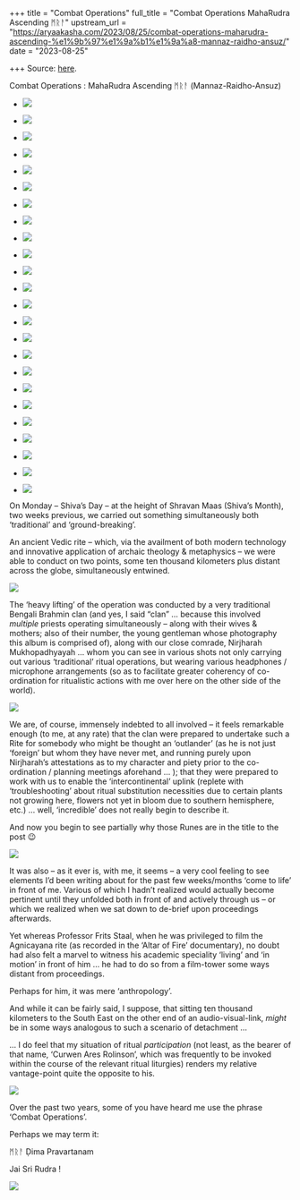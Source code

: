 +++
title = "Combat Operations"
full_title = "Combat Operations MahaRudra Ascending ᛗᚱᚨ"
upstream_url = "https://aryaakasha.com/2023/08/25/combat-operations-maharudra-ascending-%e1%9b%97%e1%9a%b1%e1%9a%a8-mannaz-raidho-ansuz/"
date = "2023-08-25"

+++
Source: [here](https://aryaakasha.com/2023/08/25/combat-operations-maharudra-ascending-%e1%9b%97%e1%9a%b1%e1%9a%a8-mannaz-raidho-ansuz/).

Combat Operations : MahaRudra Ascending ᛗᚱᚨ (Mannaz-Raidho-Ansuz)

- ![](https://aryaakasha.files.wordpress.com/2023/08/368229034_10167953335945574_3801505518454044363_n.jpg?w=1024)

- ![](https://aryaakasha.files.wordpress.com/2023/08/368335196_10167953336035574_5318295118001162878_n.jpg?w=576)

- ![](https://aryaakasha.files.wordpress.com/2023/08/369264434_10167953336005574_6431753226393389010_n.jpg?w=1024)

- ![](https://aryaakasha.files.wordpress.com/2023/08/368217271_10167953336900574_8079722132069883314_n.jpg?w=1024)

- ![](https://aryaakasha.files.wordpress.com/2023/08/368239709_10167953336170574_1463873745468092020_n.jpg?w=576)

- ![](https://aryaakasha.files.wordpress.com/2023/08/368332837_10167953336205574_7873563465436307590_n.jpg?w=576)

- ![](https://aryaakasha.files.wordpress.com/2023/08/368692109_10167953335850574_774305742176601445_n.jpg?w=576)

- ![](https://aryaakasha.files.wordpress.com/2023/08/368659008_10167953335705574_7708153695394448009_n.jpg?w=960)

- ![](https://aryaakasha.files.wordpress.com/2023/08/368688282_10167953335780574_4036432759383845530_n.jpg?w=1024)

- ![](https://aryaakasha.files.wordpress.com/2023/08/368298606_10167953335670574_2586236236523526524_n.jpg?w=1024)

- ![](https://aryaakasha.files.wordpress.com/2023/08/368326632_10167953336845574_8341843412418178628_n.jpg?w=576)

- ![](https://aryaakasha.files.wordpress.com/2023/08/368393875_10167953337105574_3177175183154879306_n.jpg?w=489)

- ![](https://aryaakasha.files.wordpress.com/2023/08/368324586_10167953337415574_4758508172344889475_n.jpg?w=489)

- ![](https://aryaakasha.files.wordpress.com/2023/08/368257224_10167953337630574_4782734862006243626_n.jpg?w=489)

- ![](https://aryaakasha.files.wordpress.com/2023/08/368729977_10167953337785574_2859775074528915592_n.jpg?w=576)

- ![](https://aryaakasha.files.wordpress.com/2023/08/369046080_10167953337830574_6885756797413426721_n.jpg?w=576)

- ![](https://aryaakasha.files.wordpress.com/2023/08/368280086_10167953337935574_5768668315798738118_n.jpg?w=771)

- ![](https://aryaakasha.files.wordpress.com/2023/08/368354134_10167953352305574_4471229677421262755_n.jpg?w=695)

- ![](https://aryaakasha.files.wordpress.com/2023/08/368337775_10167953336380574_8169526413171220322_n.jpg?w=771)

- ![](https://aryaakasha.files.wordpress.com/2023/08/368224408_10167953336550574_4864623610908940737_n.jpg?w=1024)

- ![](https://aryaakasha.files.wordpress.com/2023/08/369195001_10167953336565574_8728887687127546207_n.jpg?w=1024)

- ![](https://aryaakasha.files.wordpress.com/2023/08/368317376_10167953336545574_8285036272993828072_n.jpg?w=1024)

- ![](https://aryaakasha.files.wordpress.com/2023/08/368372001_10167953336860574_7059595061103866306_n.jpg?w=1024)

- ![](https://aryaakasha.files.wordpress.com/2023/08/368245060_10167953336725574_9074410256060092159_n.jpg?w=1024)

On Monday – Shiva’s Day – at the height of Shravan Maas (Shiva’s Month), two weeks previous, we carried out something simultaneously both ‘traditional’ and ‘ground-breaking’.

An ancient Vedic rite – which, via the availment of both modern technology and innovative application of archaic theology & metaphysics – we were able to conduct on two points, some ten thousand kilometers plus distant across the globe, simultaneously entwined.

![](https://aryaakasha.files.wordpress.com/2023/08/368217271_10167953336900574_8079722132069883314_n-1.jpg?w=1024)

The ‘heavy lifting’ of the operation was conducted by a very traditional Bengali Brahmin clan (and yes, I said “clan” … because this involved *multiple* priests operating simultaneously – along with their wives & mothers; also of their number, the young gentleman whose photography this album is comprised of), along with our close comrade, Nirjharah Mukhopadhyayah … whom you can see in various shots not only carrying out various ‘traditional’ ritual operations, but wearing various headphones / microphone arrangements (so as to facilitate greater coherency of co-ordination for ritualistic actions with me over here on the other side of the world).

![](https://aryaakasha.files.wordpress.com/2023/08/368335196_10167953336035574_5318295118001162878_n-1.jpg?w=576)

We are, of course, immensely indebted to all involved – it feels remarkable enough (to me, at any rate) that the clan were prepared to undertake such a Rite for somebody who might be thought an ‘outlander’ (as he is not just ‘foreign’ but whom they have never met, and running purely upon Nirjharah’s attestations as to my character and piety prior to the co-ordination / planning meetings aforehand … ); that they were prepared to work with us to enable the ‘intercontinental’ uplink (replete with ‘troubleshooting’ about ritual substitution necessities due to certain plants not growing here, flowers not yet in bloom due to southern hemisphere, etc.) … well, ‘incredible’ does not really begin to describe it.

And now you begin to see partially why those Runes are in the title to the post 😉

![](https://aryaakasha.files.wordpress.com/2023/08/368239709_10167953336170574_1463873745468092020_n-1.jpg?w=576)

It was also – as it ever is, with me, it seems – a very cool feeling to see elements I’d been writing about for the past few weeks/months ‘come to life’ in front of me. Various of which I hadn’t realized would actually become pertinent until they unfolded both in front of and actively through us – or which we realized when we sat down to de-brief upon proceedings afterwards. 

Yet whereas Professor Frits Staal, when he was privileged to film the Agnicayana rite (as recorded in the ‘Altar of Fire’ documentary), no doubt had also felt a marvel to witness his academic speciality ‘living’ and ‘in motion’ in front of him … he had to do so from a film-tower some ways distant from proceedings.

Perhaps for him, it was mere ‘anthropology’.

And while it can be fairly said, I suppose, that sitting ten thousand kilometers to the South East on the other end of an audio-visual-link, *might* be in some ways analogous to such a scenario of detachment …

… I do feel that my situation of ritual *participation* (not least, as the bearer of that name, ‘Curwen Ares Rolinson’, which was frequently to be invoked within the course of the relevant ritual liturgies) renders my relative vantage-point quite the opposite to his.

![](https://aryaakasha.files.wordpress.com/2023/08/368332837_10167953336205574_7873563465436307590_n-1.jpg?w=576)

Over the past two years, some of you have heard me use the phrase ‘Combat Operations’.

Perhaps we may term it:

ᛗᚱᚨ Ḍima Pravartanam

Jai Sri Rudra !

![](https://aryaakasha.files.wordpress.com/2023/08/img_5536-1.jpg?w=768)
